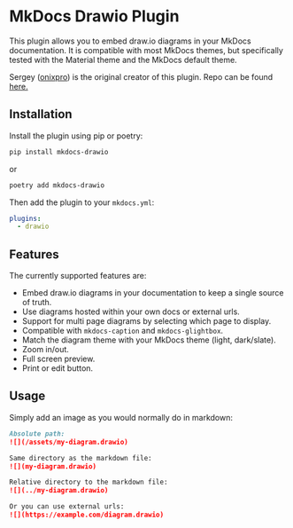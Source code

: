 # MkDocs Drawio Plugin

This plugin allows you to embed draw.io diagrams in your MkDocs documentation. It is compatible with most MkDocs themes, but specifically tested with the Material theme and the MkDocs default theme.

Sergey ([onixpro](https://github.com/onixpro)) is the original creator of this plugin. Repo can be found [here.](https://github.com/onixpro/mkdocs-drawio-file)

## Installation

Install the plugin using pip or poetry:

```bash
pip install mkdocs-drawio
```

or

```bash
poetry add mkdocs-drawio
```

Then add the plugin to your `mkdocs.yml`:

```yaml
plugins:
  - drawio
```

## Features

The currently supported features are:

- Embed draw.io diagrams in your documentation to keep a single source of truth.
- Use diagrams hosted within your own docs or external urls.
- Support for multi page diagrams by selecting which page to display.
- Compatible with `mkdocs-caption` and `mkdocs-glightbox`.
- Match the diagram theme with your MkDocs theme (light, dark/slate).
- Zoom in/out.
- Full screen preview.
- Print or edit button.

## Usage

Simply add an image as you would normally do in markdown:

```markdown
Absolute path:
![](/assets/my-diagram.drawio)

Same directory as the markdown file:
![](my-diagram.drawio)

Relative directory to the markdown file:
![](../my-diagram.drawio)

Or you can use external urls:
![](https://example.com/diagram.drawio)
```
